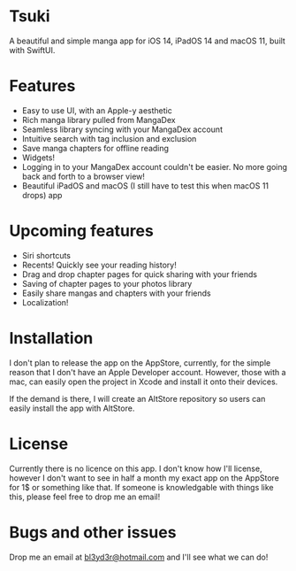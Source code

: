 # Tsuki
A beautiful and simple manga app for iOS 14, iPadOS 14 and macOS 11, built with SwiftUI.

# Features
- Easy to use UI, with an Apple-y aesthetic
- Rich manga library pulled from MangaDex
- Seamless library syncing with your MangaDex account
- Intuitive search with tag inclusion and exclusion
- Save manga chapters for offline reading
- Widgets!
- Logging in to your MangaDex account couldn't be easier. No more going back and forth to a browser view!
- Beautiful iPadOS and macOS (I still have to test this when macOS 11 drops) app

# Upcoming features
- Siri shortcuts
- Recents! Quickly see your reading history!
- Drag and drop chapter pages for quick sharing with your friends
- Saving of chapter pages to your photos library
- Easily share mangas and chapters with your friends
- Localization!

# Installation
I don't plan to release the app on the AppStore, currently, for the simple reason that I don't have an Apple Developer account. However, those with a mac, can easily open the project in Xcode and install it onto their devices.

If the demand is there, I will create an AltStore repository so users can easily install the app with AltStore.

# License
Currently there is no licence on this app. I don't know how I'll license, however I don't want to see in half a month my exact app on the AppStore for 1$ or something like that. If someone is knowledgable with things like this, please feel free to drop me an email!

# Bugs and other issues
Drop me an email at bl3yd3r@hotmail.com and I'll see what we can do!
